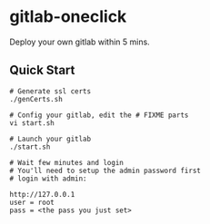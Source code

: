 # gitlab-oneclick
Deploy your own gitlab within 5 mins.

## Quick Start
```
# Generate ssl certs
./genCerts.sh

# Config your gitlab, edit the # FIXME parts
vi start.sh

# Launch your gitlab
./start.sh

# Wait few minutes and login 
# You'll need to setup the admin password first
# login with admin:

http://127.0.0.1 
user = root
pass = <the pass you just set>
```


